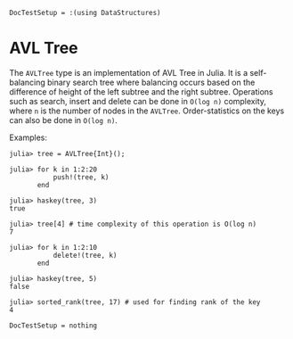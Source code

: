 ```@meta
DocTestSetup = :(using DataStructures)
```

# AVL Tree

The `AVLTree` type is an implementation of AVL Tree in Julia. It is a self-balancing binary search tree where balancing occurs based on the difference of height of the left subtree and the right subtree. Operations such as search, insert and delete can be done in `O(log n)` complexity, where `n` is the number of nodes in the `AVLTree`. Order-statistics on the keys can also be done in `O(log n)`.

Examples:

```jldoctest
julia> tree = AVLTree{Int}();

julia> for k in 1:2:20
           push!(tree, k)
       end

julia> haskey(tree, 3)
true

julia> tree[4] # time complexity of this operation is O(log n)
7

julia> for k in 1:2:10
           delete!(tree, k)
       end

julia> haskey(tree, 5)
false

julia> sorted_rank(tree, 17) # used for finding rank of the key
4
```

```@meta
DocTestSetup = nothing
```
